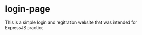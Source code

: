 # login-page

This is a simple login and regitration website that was intended for ExpressJS practice

